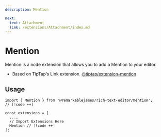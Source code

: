 ```yaml
---
description: Mention

next:
  text: Attachment
  link: /extensions/Attachment/index.md
---
```


# Mention

Mention is a node extension that allows you to add a Mention to your editor.

- Based on TipTap's Link extension. [@tiptap/extension-mention](https://tiptap.dev/docs/editor/extensions/nodes/mention)

## Usage

```tsx
import { Mention } from '@remarkablejames/rich-text-editor/mention'; // [!code ++]

const extensions = [
  ...,
  // Import Extensions Here
  Mention // [!code ++]
];
```
